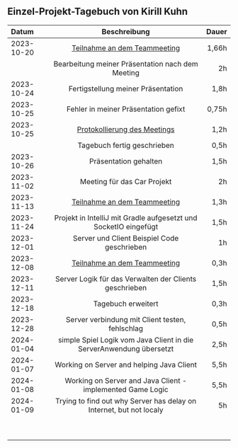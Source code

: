 ## Einzel-Projekt-Tagebuch von Kirill Kuhn

| **Datum**  |                           **Beschreibung**                            | **Dauer** |
|:-----------|:---------------------------------------------------------------------:|----------:|
| 2023-10-20 | [Teilnahme an dem Teammeeting](../Projekt-Dokumentation/Eintrag02.md) |   1,66h   |
|            |           Bearbeitung meiner Präsentation nach dem Meeting            |   2h      |
| 2023-10-24 |                  Fertigstellung meiner Präsentation                   |   1,8h    |
| 2023-10-25 |                 Fehler in meiner Präsentation gefixt                  |   0,75h   |
| 2023-10-25 | [Protokollierung des Meetings](../Projekt-Dokumentation/Eintrag03.md) |   1,2h    |
|            |                      Tagebuch fertig geschrieben                      |   0,5h    |
| 2023-10-26 |                      Präsentation gehalten                            |   1,5h    |
| 2023-11-02 |                      Meeting für das Car Projekt                      |   2h      |
| 2023-11-13 | [Teilnahme an dem Teammeeting](../Projekt-Dokumentation/Eintrag04.md) |   1,3h    |
| 2023-11-24 | Projekt in IntelliJ mit Gradle aufgesetzt und SocketIO eingefügt      |   1,5h    |
| 2023-12-01 | Server und Client Beispiel Code geschrieben                           |   1h      |
| 2023-12-08 | [Teilnahme an dem Teammeeting](../Projekt-Dokumentation/Eintrag06.md) |   0,3h    |
| 2023-12-11 | Server Logik für das Verwalten der Clients geschrieben                |   1,5h    |
| 2023-12-18 | Tagebuch erweitert                                                    |   0,3h    |
| 2023-12-28 | Server verbindung mit Client testen, fehlschlag                       |   0,5h    |
| 2024-01-04 | simple Spiel Logik vom Java Client in die ServerAnwendung übersetzt   |   2,5h    |
| 2024-01-07 | Working on Server and helping Java Client                             |   5,5h    |
| 2024-01-08 | Working on Server and Java Client - implemented Game Logic            |   5,5h    |
| 2024-01-09 | Trying to find out why Server has delay on Internet, but not localy   |   5h      |
|            |                                                                       |           |
|            |                                                                       |           |
|            |                                                                       |           |
|            |                                                                       |           |
|            |                                                                       |           |
|            |                                                                       |           |
|            |                                                                       |           |
|            |                                                                       |           |
|            |                                                                       |           |
